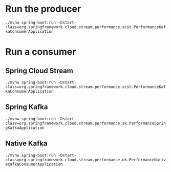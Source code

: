 # Run the producer
`./mvnw spring-boot:run -Dstart-class=org.springframework.cloud.stream.performance.scst.PerformanceKafkaConsumerApplication`

# Run a consumer
## Spring Cloud Stream
`./mvnw spring-boot:run -Dstart-class=org.springframework.cloud.stream.performance.scst.PerformanceKafkaConsumerApplication`

## Spring Kafka
`./mvnw spring-boot:run -Dstart-class=org.springframework.cloud.stream.performance.sk.PerformanceSpringKafkaApplication`

## Native Kafka
`./mvnw spring-boot:run -Dstart-class=org.springframework.cloud.stream.performance.nk.PerformanceNativeKafkaConsumerApplication`
